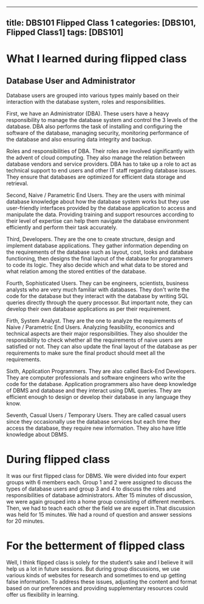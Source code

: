 ---
title: DBS101 Flipped Class 1
categories: [DBS101, Flipped Class1]
tags: [DBS101]
----

# What I learned during flipped class 

## Database User and Administrator

Database users are grouped into various types mainly based on their interaction with the database system, roles and responsibilities.

First, we have an Administrator (DBA). These users have a heavy responsibility to manage the database system and control the 3 levels of the database. DBA also performs the task of installing and configuring the software of the database, managing security, monitoring performance of the database and also ensuring data integrity and backup.

Roles and responsibilities of DBA. 
Their roles are involved significantly with the advent of cloud computing. They also manage the relation between database vendors and service providers. DBA has to take up a role to act as technical support to end users and other IT staff regarding database issues. They ensure that databases are optimized for efficient data storage and retrieval.

Second, Naive / Parametric End Users. They are the users with minimal database knowledge about how the database system works but they use user-friendly interfaces provided by the database application to access and manipulate the data. Providing training and support resources according to their level of expertise can help them navigate the database environment efficiently and perform their task accurately. 

Third, Developers. They are the one to create structure, design and implement database applications. They gather information depending on the requirements of the database such as layout, cost, looks and database functioning, then designs the final layout of the database for programmers to code its logic. They also decide which and what data to be stored and what relation among the stored entities of the database.

Fourth, Sophisticated Users. They can be engineers, scientists, business analysts who are very much familiar with databases. They don't write the code for the database but they interact with the database by writing SQL queries directly through the query processor. But important note, they can develop their own database applications as per their requirement.

Firth, System Analyst. They are the one to analyze the requirements of Naive / Parametric End Users. Analyzing feasibility, economics and technical aspects are their major responsibilities. They also shoulder the responsibility to check whether all the requirements of naive users are satisfied or not. They can also update the final layout of the database as per requirements to make sure the final product should meet all the requirements. 

Sixth, Application Programmers. They are also called Back-End Developers. They are computer professionals and software engineers who write the code for the database. Application programmers also have deep knowledge of DBMS and database and they interact using DML queries. They are efficient enough to design or develop their database in any language they know.

Seventh, Casual Users / Temporary Users. They are called casual users since they occasionally use the database services but each time they access the database, they require new information. They also have little knowledge about DBMS.


# During flipped class
It was our first flipped class for DBMS. We were divided into four expert groups with 6 members each. Group 1 and 2 were assigned to discuss the types of  database users and group 3 and 4 to discuss the roles and responsibilities of database administrators. After 15 minutes of discussion, we were again grouped into a home group consisting of different members. Then, we had to teach each other the field we are expert in.That discussion was held for 15 minutes.  We had a round of question and answer sessions for 20 minutes.

# For the betterment of flipped class
Well, I think flipped class is solely for the student’s sake and I believe it will help us a lot in future sessions. But during group discussions, we use various kinds of websites for research and sometimes to end up getting false information. To address these issues, adjusting the content and format based on our preferences and providing supplementary resources could offer us flexibility in learning. 

